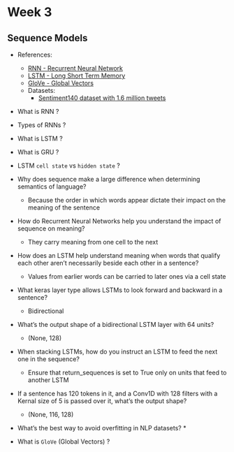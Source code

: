 # Week 3

## Sequence Models

* References:

    * [RNN - Recurrent Neural Network](https://www.coursera.org/lecture/nlp-sequence-models/deep-rnns-ehs0S)
    * [LSTM - Long Short Term Memory](https://www.coursera.org/lecture/nlp-sequence-models/long-short-term-memory-lstm-KXoay)
    * [GloVe - Global Vectors](https://nlp.stanford.edu/projects/glove/)
    * Datasets:
        * [Sentiment140 dataset with 1.6 million tweets](https://www.kaggle.com/kazanova/sentiment140) 

* What is RNN ?
* Types of RNNs ?
* What is LSTM ?
* What is GRU ?
* LSTM `cell state` vs `hidden state` ?
* Why does sequence make a large difference when determining semantics of language?
    * Because the order in which words appear dictate their impact on the meaning of the sentence
* How do Recurrent Neural Networks help you understand the impact of sequence on meaning?
    * They carry meaning from one cell to the next
* How does an LSTM help understand meaning when words that qualify each other aren’t necessarily beside each other in a sentence?
    * Values from earlier words can be carried to later ones via a cell state
* What keras layer type allows LSTMs to look forward and backward in a sentence?
    * Bidirectional
* What’s the output shape of a bidirectional LSTM layer with 64 units?
    * (None, 128)
* When stacking LSTMs, how do you instruct an LSTM to feed the next one in the sequence?
    * Ensure that return_sequences is set to True only on units that feed to another LSTM
* If a sentence has 120 tokens in it, and a Conv1D with 128 filters with a Kernal size of 5 is passed over it, what’s the output shape?
    * (None, 116, 128)
* What’s the best way to avoid overfitting in NLP datasets?
    * 
* What is `GloVe` (Global Vectors) ?